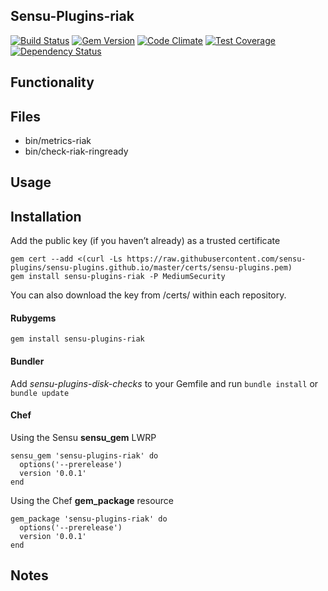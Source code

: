 ## Sensu-Plugins-riak

[![Build Status](https://travis-ci.org/sensu-plugins/sensu-plugins-riak.svg?branch=master)](https://travis-ci.org/sensu-plugins/sensu-plugins-riak)
[![Gem Version](https://badge.fury.io/rb/sensu-plugins-riak.svg)](http://badge.fury.io/rb/sensu-plugins-riak)
[![Code Climate](https://codeclimate.com/github/sensu-plugins/sensu-plugins-riak/badges/gpa.svg)](https://codeclimate.com/github/sensu-plugins/sensu-plugins-riak)
[![Test Coverage](https://codeclimate.com/github/sensu-plugins/sensu-plugins-riak/badges/coverage.svg)](https://codeclimate.com/github/sensu-plugins/sensu-plugins-riak)
[![Dependency Status](https://gemnasium.com/sensu-plugins/sensu-plugins-riak.svg)](https://gemnasium.com/sensu-plugins/sensu-plugins-riak)

## Functionality

## Files
 * bin/metrics-riak
 * bin/check-riak-ringready

## Usage

## Installation

Add the public key (if you haven’t already) as a trusted certificate

```
gem cert --add <(curl -Ls https://raw.githubusercontent.com/sensu-plugins/sensu-plugins.github.io/master/certs/sensu-plugins.pem)
gem install sensu-plugins-riak -P MediumSecurity
```

You can also download the key from /certs/ within each repository.

#### Rubygems

`gem install sensu-plugins-riak`

#### Bundler

Add *sensu-plugins-disk-checks* to your Gemfile and run `bundle install` or `bundle update`

#### Chef

Using the Sensu **sensu_gem** LWRP
```
sensu_gem 'sensu-plugins-riak' do
  options('--prerelease')
  version '0.0.1'
end
```

Using the Chef **gem_package** resource
```
gem_package 'sensu-plugins-riak' do
  options('--prerelease')
  version '0.0.1'
end
```

## Notes
